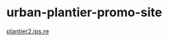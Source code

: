 urban-plantier-promo-site
=========================

[plantier2.ips.re](http://plantier2.ips.re/ "Urban Plantier")
